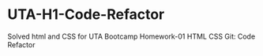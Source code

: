 # UTA-H1-Code-Refactor
Solved html and CSS for UTA Bootcamp Homework-01 HTML CSS Git: Code Refactor
